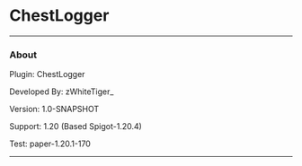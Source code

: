 # ChestLogger

---------------------------------------------------

###                     About
             
Plugin: ChestLogger

Developed By: zWhiteTiger_

Version: 1.0-SNAPSHOT

Support: 1.20 (Based Spigot-1.20.4)

Test: paper-1.20.1-170

---------------------------------------------------


